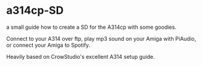 # a314cp-SD
a small guide how to create a SD for the A314cp with some goodies.

Connect to your A314 over ftp, play mp3 sound on your Amiga with PiAudio, or connect your Amiga to Spotify.

Heavily based on CrowStudio's excellent A314 setup guide.
